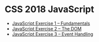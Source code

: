 # CSS 2018 JavaScript

-	[JavaScript Exercise 1 – Fundamentals](exercises/JavaScriptEx1.md)
-	[JavaScript Exercise 2 – The DOM](exercises/JavaScriptEx2.md)
-	[JavaScript Exercise 3 – Event Handling](exercises/JavaScriptEx3.md)